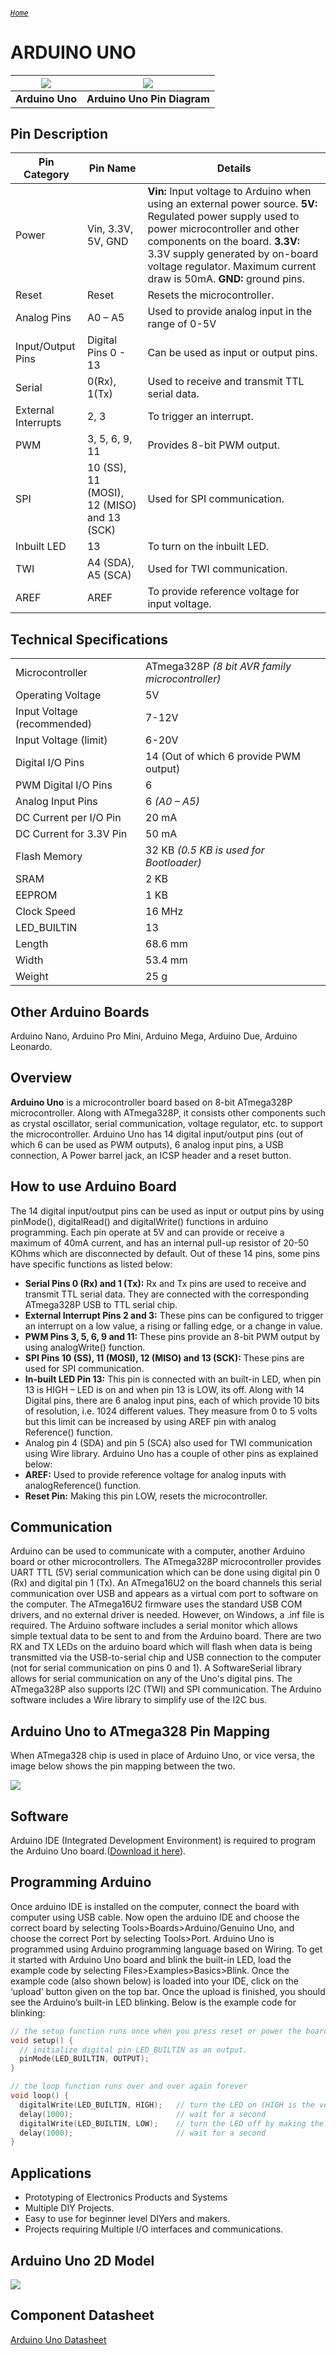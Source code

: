 ###### [`Home`](https://mohanadsinan.github.io/IoT-Based-Healthcare-System/)

# ARDUINO UNO
| ![](https://i.imgur.com/mQK21ax.jpg) | ![](https://i.imgur.com/zyBG31L.png) |
| :---: | :---: |
| **Arduino Uno** | **Arduino Uno Pin Diagram** |

## Pin Description
| Pin Category | Pin Name | Details |
| --- | --- | --- |
| Power | Vin, 3.3V, 5V, GND | **Vin:** Input voltage to Arduino when using an external power source. **5V:** Regulated power supply used to power microcontroller and other components on the board. **3.3V:** 3.3V supply generated by on-board voltage regulator. Maximum current draw is 50mA. **GND:** ground pins. |
| Reset | Reset | Resets the microcontroller. |
| Analog Pins | A0 – A5 | Used to provide analog input in the range of 0-5V |
| Input/Output Pins | Digital Pins 0 - 13 | Can be used as input or output pins. |
| Serial | 0(Rx), 1(Tx) | Used to receive and transmit TTL serial data. |
| External Interrupts | 2, 3 | To trigger an interrupt. |
| PWM | 3, 5, 6, 9, 11 | Provides 8-bit PWM output. |
| SPI | 10 (SS), 11 (MOSI), 12 (MISO) and 13 (SCK) | Used for SPI communication. |
| Inbuilt LED | 13 | To turn on the inbuilt LED. |
| TWI | A4 (SDA), A5 (SCA) | Used for TWI communication. |
| AREF | AREF | To provide reference voltage for input voltage. |

## Technical Specifications
|   |   |
| --- | --- |
| Microcontroller | ATmega328P *(8 bit AVR family microcontroller)* |
| Operating Voltage | 5V |
| Input Voltage (recommended) | 7-12V |
| Input Voltage (limit) | 6-20V |
| Digital I/O Pins | 14 (Out of which 6 provide PWM output) |
| PWM Digital I/O Pins | 6 |
| Analog Input Pins	 | 6 *(A0 – A5)*|
| DC Current per I/O Pin	 | 20 mA |
| DC Current for 3.3V Pin | 50 mA |
| Flash Memory | 32 KB *(0.5 KB is used for Bootloader)* |
| SRAM | 2 KB |
| EEPROM | 1 KB |
| Clock Speed | 16 MHz |
| LED_BUILTIN | 13 |
| Length | 68.6 mm |
| Width | 53.4 mm |
| Weight | 25 g |

## Other Arduino Boards
Arduino Nano, Arduino Pro Mini, Arduino Mega, Arduino Due, Arduino Leonardo.

## Overview
**Arduino Uno** is a microcontroller board based on 8-bit ATmega328P microcontroller. Along with ATmega328P, it consists other components such as crystal oscillator, serial communication, voltage regulator, etc. to support the microcontroller. Arduino Uno has 14 digital input/output pins (out of which 6 can be used as PWM outputs), 6 analog input pins, a USB connection, A Power barrel jack, an ICSP header and a reset button.

## How to use Arduino Board
The 14 digital input/output pins can be used as input or output pins by using pinMode(), digitalRead() and digitalWrite() functions in arduino programming. Each pin operate at 5V and can provide or receive a maximum of 40mA current, and has an internal pull-up resistor of 20-50 KOhms which are disconnected by default.  Out of these 14 pins, some pins have specific functions as listed below:
- **Serial Pins 0 (Rx) and 1 (Tx):** Rx and Tx pins are used to receive and transmit TTL serial data. They are connected with the corresponding ATmega328P USB to TTL serial chip.
- **External Interrupt Pins 2 and 3:** These pins can be configured to trigger an interrupt on a low value, a rising or falling edge, or a change in value.
- **PWM Pins 3, 5, 6, 9 and 11:** These pins provide an 8-bit PWM output by using analogWrite() function.
- **SPI Pins 10 (SS), 11 (MOSI), 12 (MISO) and 13 (SCK):** These pins are used for SPI communication.
- **In-built LED Pin 13:** This pin is connected with an built-in LED, when pin 13 is HIGH – LED is on and when pin 13 is LOW, its off.
Along with 14 Digital pins, there are 6 analog input pins, each of which provide 10 bits of resolution, i.e. 1024 different values. They measure from 0 to 5 volts but this limit can be increased by using AREF pin with analog Reference() function.
- Analog pin 4 (SDA) and pin 5 (SCA) also used for TWI communication using Wire library.
Arduino Uno has a couple of other pins as explained below:
- **AREF:** Used to provide reference voltage for analog inputs with analogReference() function.
- **Reset Pin:** Making this pin LOW, resets the microcontroller.

## Communication
Arduino can be used to communicate with a computer, another Arduino board or other microcontrollers. The ATmega328P microcontroller provides UART TTL (5V) serial communication which can be done using digital pin 0 (Rx) and digital pin 1 (Tx). An ATmega16U2 on the board channels this serial communication over USB and appears as a virtual com port to software on the computer. The ATmega16U2 firmware uses the standard USB COM drivers, and no external driver is needed. However, on Windows, a .inf file is required. The Arduino software includes a serial monitor which allows simple textual data to be sent to and from the Arduino board. There are two RX and TX LEDs on the arduino board which will flash when data is being transmitted via the USB-to-serial chip and USB connection to the computer (not for serial communication on pins 0 and 1). A SoftwareSerial library allows for serial communication on any of the Uno's digital pins. The ATmega328P also supports I2C (TWI) and SPI communication. The Arduino software includes a Wire library to simplify use of the I2C bus.

## Arduino Uno to ATmega328 Pin Mapping
When ATmega328 chip is used in place of Arduino Uno, or vice versa, the image below shows the pin mapping between the two.

![](https://i.imgur.com/T4yUXYJ.png)


## Software
Arduino IDE (Integrated Development Environment) is required to program the Arduino Uno board.([Download it here](https://arduino.cc/en/Main/Software)).

## Programming Arduino
Once arduino IDE is installed on the computer, connect the board with computer using USB cable. Now open the arduino IDE and choose the correct board by selecting Tools>Boards>Arduino/Genuino Uno, and choose the correct Port by selecting Tools>Port. Arduino Uno is programmed using Arduino programming language based on Wiring. To get it started with Arduino Uno board and blink the built-in LED, load the example code by selecting Files>Examples>Basics>Blink. Once the example code (also shown below) is loaded into your IDE, click on the ‘upload’ button given on the top bar. Once the upload is finished, you should see the Arduino’s built-in LED blinking.  Below is the example code for blinking:

```C++
// the setup function runs once when you press reset or power the board
void setup() {
  // initialize digital pin LED_BUILTIN as an output.
  pinMode(LED_BUILTIN, OUTPUT);
}

// the loop function runs over and over again forever
void loop() {
  digitalWrite(LED_BUILTIN, HIGH);   // turn the LED on (HIGH is the voltage level)
  delay(1000);                       // wait for a second
  digitalWrite(LED_BUILTIN, LOW);    // turn the LED off by making the voltage LOW
  delay(1000);                       // wait for a second
}
```

## Applications
- Prototyping of Electronics Products and Systems
- Multiple DIY Projects.
- Easy to use for beginner level DIYers and makers.
- Projects requiring Multiple I/O interfaces and communications.

## Arduino Uno 2D Model
![](https://i.imgur.com/wOsP2mF.png)

## Component Datasheet
[Arduino Uno Datasheet](ArduinoUno.pdf)
